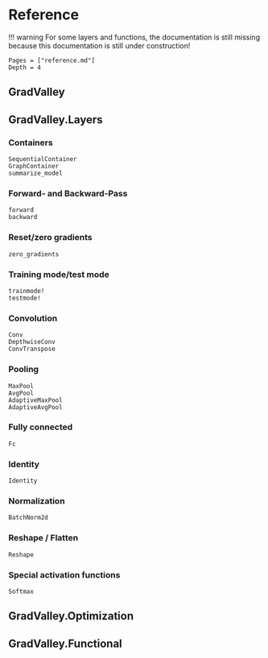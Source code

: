 # Reference

!!! warning
    For some layers and functions, the documentation is still missing because this documentation is still under construction!

```@contents
Pages = ["reference.md"]
Depth = 4
```

## GradValley

## GradValley.Layers

### Containers
```@docs
SequentialContainer
GraphContainer
summarize_model
```

### Forward- and Backward-Pass
```@docs
forward
backward
```

### Reset/zero gradients
```@docs
zero_gradients
```

### Training mode/test mode
```@docs
trainmode!
testmode!
```

### Convolution
```@docs
Conv
DepthwiseConv
ConvTranspose
```

### Pooling
```@docs
MaxPool
AvgPool
AdaptiveMaxPool
AdaptiveAvgPool
```

### Fully connected
```@docs
Fc
```

### Identity
```@docs
Identity
```

### Normalization
```@docs
BatchNorm2d
```

### Reshape / Flatten
```@docs
Reshape
```

### Special activation functions
```@docs
Softmax
```

## GradValley.Optimization

## GradValley.Functional